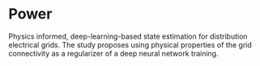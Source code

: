 # Power
Physics informed, deep-learning-based state estimation for distribution electrical grids. The study proposes using physical properties of the grid connectivity as a regularizer of a deep neural network training.
